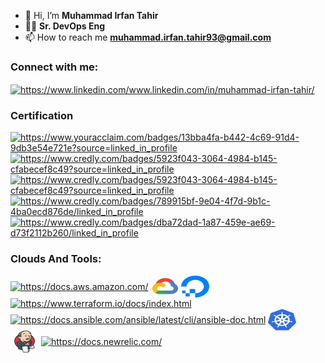 - 👋 Hi, I’m **Muhammad Irfan Tahir**
- :man_office_worker: **Sr. DevOps Eng**
- 📫 How to reach me **muhammad.irfan.tahir93@gmail.com**

<h3 align="left">Connect with me:</h3>
<p align="left">
<a href="https://www.linkedin.com/in/muhammad-irfan-tahir/" target="blank"><img align="center" src="https://cdn.jsdelivr.net/npm/simple-icons@3.0.1/icons/linkedin.svg" alt="https://www.linkedin.com/www.linkedin.com/in/muhammad-irfan-tahir/" height="30" width="40" /></a>
</p>

<h3 align="left">Certification</h3>
<p align="left">
<a href="https://www.credly.com/badges/8dc993e7-e7a6-4426-bad6-d20978f1e6d2/linked_in_profile" target="blank"><img align="center" src="https://images.credly.com/size/340x340/images/85b9cfc4-257a-4742-878c-4f7ab4a2631b/image.png" alt="https://www.youracclaim.com/badges/13bba4fa-b442-4c69-91d4-9db3e54e721e?source=linked_in_profile" height="80" width="80" /></a><a href="https://www.credly.com/badges/5923f043-3064-4984-b145-cfabecef8c49?source=linked_in_profile" target="blank"><img align="center" src="https://images.credly.com/size/340x340/images/0e284c3f-5164-4b21-8660-0d84737941bc/image.png" alt="https://www.credly.com/badges/5923f043-3064-4984-b145-cfabecef8c49?source=linked_in_profile" height="80" width="80" /></a>
<a href="https://www.credly.com/badges/9f427bf7-bd7b-4e81-a8ad-14ca27d61b22" target="blank"><img align="center" src="https://images.credly.com/size/340x340/images/b9feab85-1a43-4f6c-99a5-631b88d5461b/image.png" alt="https://www.credly.com/badges/5923f043-3064-4984-b145-cfabecef8c49?source=linked_in_profile" height="80" width="80" /></a> <a href="https://www.credly.com/badges/789915bf-9e04-4f7d-9b1c-4ba0ecd876de/linked_in_profile" target="blank"><img align="center" src="https://images.credly.com/size/340x340/images/bd31ef42-d460-493e-8503-39592aaf0458/image.png" alt="https://www.credly.com/badges/789915bf-9e04-4f7d-9b1c-4ba0ecd876de/linked_in_profile" height="80" width="80" /></a><a href="https://www.credly.com/badges/dba72dad-1a87-459e-ae69-d73f2112b260/linked_in_profile" target="blank"><img align="center" src="https://images.credly.com/size/340x340/images/08096465-cbfc-4c3e-93e5-93c5aa61f23e/image.png" alt="https://www.credly.com/badges/dba72dad-1a87-459e-ae69-d73f2112b260/linked_in_profile" height="80" width="80" /></a>
</p>

<h3 align="left">Clouds And Tools:</h3>
<p align="left">
<a href="https://docs.aws.amazon.com/" target="blank"><img align="center" src="https://cdn.jsdelivr.net/npm/simple-icons@3.0.1/icons/amazonaws.svg" alt="https://docs.aws.amazon.com/" height="30" width="40" /></a> <a href="https://cloud.google.com/docs" target="blank"><img align="center" src="https://github.com/devicons/devicon/blob/master/icons/googlecloud/googlecloud-original.svg" alt="https://cloud.google.com/docs" height="35" width="45" /></a> <a href="https://docs.digitalocean.com/" target="blank"><img align="center" src="https://github.com/devicons/devicon/blob/master/icons/digitalocean/digitalocean-original.svg" alt="https://docs.digitalocean.com/" height="35" width="45" /></a> <a href="https://www.terraform.io/docs/index.html" target="blank"><img align="center" src="https://cdn.jsdelivr.net/npm/simple-icons@3.0.1/icons/terraform.svg" alt="https://www.terraform.io/docs/index.html" height="30" width="40" /></a> <a href="https://docs.ansible.com/ansible/latest/cli/ansible-doc.html" target="blank"><img align="center" src="https://cdn.jsdelivr.net/npm/simple-icons@5.10.0/icons/ansible.svg" alt="https://docs.ansible.com/ansible/latest/cli/ansible-doc.html" height="30" width="40" /></a> <a href="https://kubernetes.io/docs/home/" target="blank"><img align="center" src="https://github.com/devicons/devicon/blob/master/icons/kubernetes/kubernetes-plain.svg" alt="https://kubernetes.io/docs/home/" height="35" width="45" /></a> <a href="https://www.jenkins.io/doc/" target="blank"><img align="center" src="https://github.com/devicons/devicon/blob/master/icons/jenkins/jenkins-original.svg" alt="https://www.jenkins.io/doc/" height="35" width="45" /></a> <a href="https://docs.newrelic.com/" target="blank"><img align="center" src="https://cdn.jsdelivr.net/npm/simple-icons@5.10.0/icons/newrelic.svg" alt="https://docs.newrelic.com/" height="30" width="40" /></a>
<!---
Muhammad-Irfan324/Muhammad-Irfan324 is a ✨ special ✨ repository because its `README.md` (this file) appears on your GitHub profile.
You can click the Preview link to take a look at your changes.
--->
